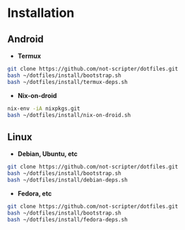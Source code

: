 # Installation

## Android

- **Termux**

```bash
git clone https://github.com/not-scripter/dotfiles.git
bash ~/dotfiles/install/bootstrap.sh
bash ~/dotfiles/install/termux-deps.sh
```

- **Nix-on-droid**

```bash
nix-env -iA nixpkgs.git
bash ~/dotfiles/install/nix-on-droid.sh
```

## Linux

- **Debian, Ubuntu, etc**

```bash
git clone https://github.com/not-scripter/dotfiles.git
bash ~/dotfiles/install/bootstrap.sh
bash ~/dotfiles/install/debian-deps.sh
```

- **Fedora, etc**

```bash
git clone https://github.com/not-scripter/dotfiles.git
bash ~/dotfiles/install/bootstrap.sh
bash ~/dotfiles/install/fedora-deps.sh
```
